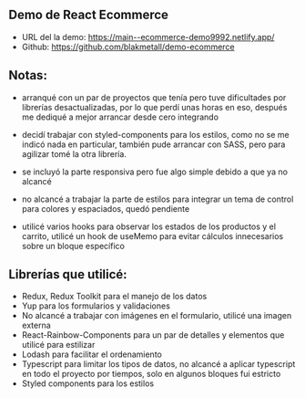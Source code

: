 ## Demo de React Ecommerce

- URL del la demo: https://main--ecommerce-demo9992.netlify.app/
- Github: https://github.com/blakmetall/demo-ecommerce

## Notas:

- arranqué con un par de proyectos que tenía pero tuve dificultades por librerías desactualizadas, por lo que perdí unas horas en eso, después me dediqué a mejor arrancar desde cero integrando

- decidí trabajar con styled-components para los estilos, como no se me indicó nada en particular, también pude arrancar con SASS, pero para agilizar tomé la otra librería.

- se incluyó la parte responsiva pero fue algo simple debido a que ya no alcancé

- no alcancé a trabajar la parte de estilos para integrar un tema de control para colores y espaciados, quedó pendiente

- utilicé varios hooks para observar los estados de los productos y el carrito, utilicé un hook de useMemo para evitar cálculos innecesarios sobre un bloque específico


## Librerías que utilicé:

- Redux, Redux Toolkit para el manejo de los datos
- Yup para los formularios y validaciones
- No alcancé a trabajar con imágenes en el formulario, utilicé una imagen externa
- React-Rainbow-Components para un par de detalles y elementos que utilicé para estilizar
- Lodash para facilitar el ordenamiento
- Typescript para limitar los tipos de datos, no alcancé a aplicar typescript en todo el proyecto por tiempos, solo en algunos bloques fui estricto
- Styled components para los estilos